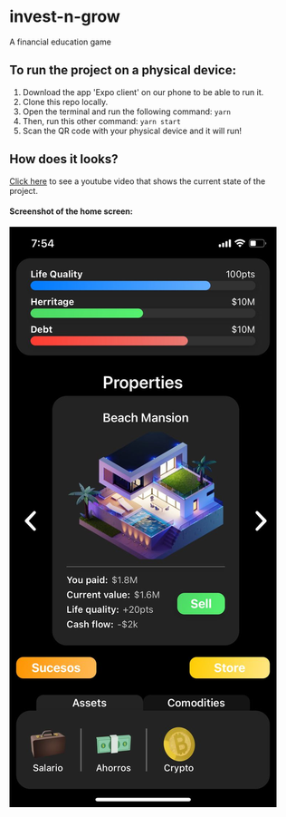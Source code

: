 # invest-n-grow

A financial education game

## To run the project on a physical device:

1. Download the app 'Expo client' on our phone to be able to run it.
2. Clone this repo locally.
3. Open the terminal and run the following command:
   `yarn`
4. Then, run this other command:
   `yarn start`
5. Scan the QR code with your physical device and it will run!

## How does it looks?

[Click here](https://www.youtube.com/watch?v=jiDPYwhpOI0) to see a youtube video that shows the current state of the project.

#### Screenshot of the home screen: ####
![Home](https://raw.githubusercontent.com/ulisesaviles/invest-n-grow/master/assets/avances/avance.jpeg)
